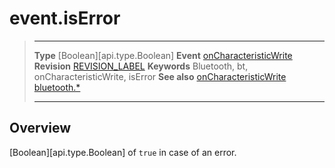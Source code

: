 # event.isError

> --------------------- ------------------------------------------------------------------------------------------
> __Type__              [Boolean][api.type.Boolean]
> __Event__             [onCharacteristicWrite](/plugin.bluetooth.type.Gatt.event.onCharacteristicWrite.md)
> __Revision__          [REVISION_LABEL](REVISION_URL)
> __Keywords__          Bluetooth, bt, onCharacteristicWrite, isError
> __See also__          [onCharacteristicWrite](/plugin.bluetooth.type.Gatt.event.onCharacteristicWrite.md)
>						[bluetooth.*](/plugin.bluetooth.md)
> --------------------- ------------------------------------------------------------------------------------------

## Overview

[Boolean][api.type.Boolean] of `true` in case of an error.